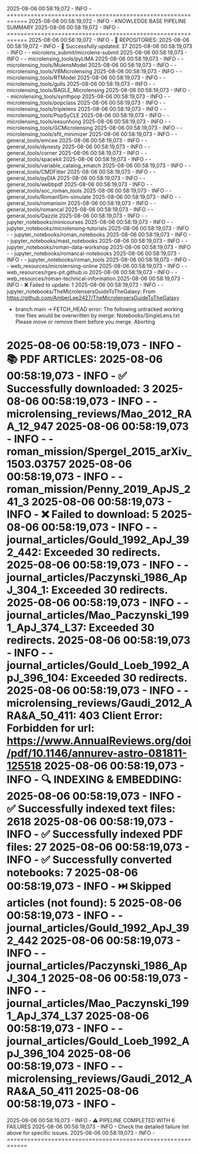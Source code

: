 2025-08-06 00:58:19,072 - INFO - ============================================================
2025-08-06 00:58:19,072 - INFO - KNOWLEDGE BASE PIPELINE SUMMARY
2025-08-06 00:58:19,072 - INFO - ============================================================
2025-08-06 00:58:19,072 - INFO - 
📁 REPOSITORIES:
2025-08-06 00:58:19,072 - INFO -   🔄 Successfully updated: 37
2025-08-06 00:58:19,073 - INFO -      - microlens_submit/microlens-submit
2025-08-06 00:58:19,073 - INFO -      - microlensing_tools/pyLIMA
2025-08-06 00:58:19,073 - INFO -      - microlensing_tools/MulensModel
2025-08-06 00:58:19,073 - INFO -      - microlensing_tools/VBMicrolensing
2025-08-06 00:58:19,073 - INFO -      - microlensing_tools/RTModel
2025-08-06 00:58:19,073 - INFO -      - microlensing_tools/gulls
2025-08-06 00:58:19,073 - INFO -      - microlensing_tools/BAGLE_Microlensing
2025-08-06 00:58:19,073 - INFO -      - microlensing_tools/synthpop
2025-08-06 00:58:19,073 - INFO -      - microlensing_tools/popclass
2025-08-06 00:58:19,073 - INFO -      - microlensing_tools/triplelens
2025-08-06 00:58:19,073 - INFO -      - microlensing_tools/PopSyCLE
2025-08-06 00:58:19,073 - INFO -      - microlensing_tools/eesunhong
2025-08-06 00:58:19,073 - INFO -      - microlensing_tools/GCMicrolensing
2025-08-06 00:58:19,073 - INFO -      - microlensing_tools/sfit_minimizer
2025-08-06 00:58:19,073 - INFO -      - general_tools/emcee
2025-08-06 00:58:19,073 - INFO -      - general_tools/dynesty
2025-08-06 00:58:19,073 - INFO -      - general_tools/corner
2025-08-06 00:58:19,073 - INFO -      - general_tools/spacekit
2025-08-06 00:58:19,073 - INFO -      - general_tools/variable_catalog_xmatch
2025-08-06 00:58:19,073 - INFO -      - general_tools/CMDFitter
2025-08-06 00:58:19,073 - INFO -      - general_tools/pyDIA
2025-08-06 00:58:19,073 - INFO -      - general_tools/webbpdf
2025-08-06 00:58:19,073 - INFO -      - general_tools/soc_roman_tools
2025-08-06 00:58:19,073 - INFO -      - general_tools/RomanISim-simulate
2025-08-06 00:58:19,073 - INFO -      - general_tools/romanisim
2025-08-06 00:58:19,073 - INFO -      - general_tools/romancal
2025-08-06 00:58:19,073 - INFO -      - general_tools/Dazzle
2025-08-06 00:58:19,073 - INFO -      - jupyter_notebooks/minicourses
2025-08-06 00:58:19,073 - INFO -      - jupyter_notebooks/microlensing-tutorials
2025-08-06 00:58:19,073 - INFO -      - jupyter_notebooks/roman_notebooks
2025-08-06 00:58:19,073 - INFO -      - jupyter_notebooks/mast_notebooks
2025-08-06 00:58:19,073 - INFO -      - jupyter_notebooks/roman-data-workshop
2025-08-06 00:58:19,073 - INFO -      - jupyter_notebooks/romancal-notebooks
2025-08-06 00:58:19,073 - INFO -      - jupyter_notebooks/roman_tools
2025-08-06 00:58:19,073 - INFO -      - web_resources/microlensing-online
2025-08-06 00:58:19,073 - INFO -      - web_resources/rges-pit.github.io
2025-08-06 00:58:19,073 - INFO -      - web_resources/roman-technical-information
2025-08-06 00:58:19,073 - INFO -   ❌ Failed to update: 1
2025-08-06 00:58:19,073 - INFO -      - jupyter_notebooks/TheMicrolensersGuideToTheGalaxy: From https://github.com/AmberLee2427/TheMicrolensersGuideToTheGalaxy
 * branch            main       -> FETCH_HEAD
error: The following untracked working tree files would be overwritten by merge:
        Notebooks/SingleLens.txt
Please move or remove them before you merge.
Aborting

2025-08-06 00:58:19,073 - INFO - 
📚 PDF ARTICLES:
2025-08-06 00:58:19,073 - INFO -   ✅ Successfully downloaded: 3
2025-08-06 00:58:19,073 - INFO -      - microlensing_reviews/Mao_2012_RAA_12_947
2025-08-06 00:58:19,073 - INFO -      - roman_mission/Spergel_2015_arXiv_1503.03757
2025-08-06 00:58:19,073 - INFO -      - roman_mission/Penny_2019_ApJS_241_3
2025-08-06 00:58:19,073 - INFO -   ❌ Failed to download: 5
2025-08-06 00:58:19,073 - INFO -      - journal_articles/Gould_1992_ApJ_392_442: Exceeded 30 redirects.
2025-08-06 00:58:19,073 - INFO -      - journal_articles/Paczynski_1986_ApJ_304_1: Exceeded 30 redirects.
2025-08-06 00:58:19,073 - INFO -      - journal_articles/Mao_Paczynski_1991_ApJ_374_L37: Exceeded 30 redirects.
2025-08-06 00:58:19,073 - INFO -      - journal_articles/Gould_Loeb_1992_ApJ_396_104: Exceeded 30 redirects.
2025-08-06 00:58:19,073 - INFO -      - microlensing_reviews/Gaudi_2012_ARA&A_50_411: 403 Client Error: Forbidden for url: https://www.AnnualReviews.org/doi/pdf/10.1146/annurev-astro-081811-125518
2025-08-06 00:58:19,073 - INFO - 
🔍 INDEXING & EMBEDDING:
2025-08-06 00:58:19,073 - INFO -   ✅ Successfully indexed text files: 2618
2025-08-06 00:58:19,073 - INFO -   ✅ Successfully indexed PDF files: 27
2025-08-06 00:58:19,073 - INFO -   ✅ Successfully converted notebooks: 7
2025-08-06 00:58:19,073 - INFO -   ⏭️  Skipped articles (not found): 5
2025-08-06 00:58:19,073 - INFO -      - journal_articles/Gould_1992_ApJ_392_442
2025-08-06 00:58:19,073 - INFO -      - journal_articles/Paczynski_1986_ApJ_304_1
2025-08-06 00:58:19,073 - INFO -      - journal_articles/Mao_Paczynski_1991_ApJ_374_L37
2025-08-06 00:58:19,073 - INFO -      - journal_articles/Gould_Loeb_1992_ApJ_396_104
2025-08-06 00:58:19,073 - INFO -      - microlensing_reviews/Gaudi_2012_ARA&A_50_411
2025-08-06 00:58:19,073 - INFO - 
============================================================
2025-08-06 00:58:19,073 - INFO - ⚠️  PIPELINE COMPLETED WITH 6 FAILURES
2025-08-06 00:58:19,073 - INFO - Check the detailed failure list above for specific issues.
2025-08-06 00:58:19,073 - INFO - ============================================================